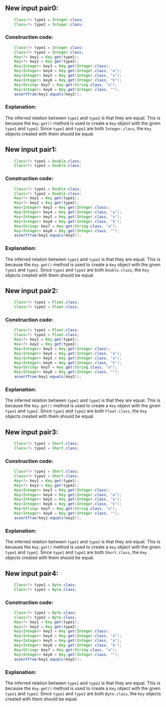 ## New input pair0:
```java
    Class<?> type1 = Integer.class;
    Class<?> type2 = Integer.class;
```

### Construction code:
```java
    Class<?> type1 = Integer.class;
    Class<?> type2 = Integer.class;
    Key<?> key1 = Key.get(type1);
    Key<?> key2 = Key.get(type2);
    Key<Integer> key3 = Key.get(Integer.class);
    Key<Integer> key4 = Key.get(Integer.class, "a");
    Key<Integer> key5 = Key.get(Integer.class, "a");
    Key<Integer> key6 = Key.get(Integer.class, "b");
    Key<String> key7 = Key.get(String.class, "a");
    Key<Integer> key8 = Key.get(Integer.class, "");
    assertTrue(key1.equals(key2));
```

### Explanation:
The inferred relation between `type1` and `type2` is that they are equal. This is because the `Key.get()` method is used to create a `Key` object with the given `type1` and `type2`. Since `type1` and `type2` are both `Integer.class`, the `Key` objects created with them should be equal.

## New input pair1:
```java
    Class<?> type1 = Double.class;
    Class<?> type2 = Double.class;
```

### Construction code:
```java
    Class<?> type1 = Double.class;
    Class<?> type2 = Double.class;
    Key<?> key1 = Key.get(type1);
    Key<?> key2 = Key.get(type2);
    Key<Integer> key3 = Key.get(Integer.class);
    Key<Integer> key4 = Key.get(Integer.class, "a");
    Key<Integer> key5 = Key.get(Integer.class, "a");
    Key<Integer> key6 = Key.get(Integer.class, "b");
    Key<String> key7 = Key.get(String.class, "a");
    Key<Integer> key8 = Key.get(Integer.class, "");
    assertTrue(key1.equals(key2));
```

### Explanation:
The inferred relation between `type1` and `type2` is that they are equal. This is because the `Key.get()` method is used to create a `Key` object with the given `type1` and `type2`. Since `type1` and `type2` are both `Double.class`, the `Key` objects created with them should be equal.

## New input pair2:
```java
    Class<?> type1 = Float.class;
    Class<?> type2 = Float.class;
```

### Construction code:
```java
    Class<?> type1 = Float.class;
    Class<?> type2 = Float.class;
    Key<?> key1 = Key.get(type1);
    Key<?> key2 = Key.get(type2);
    Key<Integer> key3 = Key.get(Integer.class);
    Key<Integer> key4 = Key.get(Integer.class, "a");
    Key<Integer> key5 = Key.get(Integer.class, "a");
    Key<Integer> key6 = Key.get(Integer.class, "b");
    Key<String> key7 = Key.get(String.class, "a");
    Key<Integer> key8 = Key.get(Integer.class, "");
    assertTrue(key1.equals(key2));
```

### Explanation:
The inferred relation between `type1` and `type2` is that they are equal. This is because the `Key.get()` method is used to create a `Key` object with the given `type1` and `type2`. Since `type1` and `type2` are both `Float.class`, the `Key` objects created with them should be equal.

## New input pair3:
```java
    Class<?> type1 = Short.class;
    Class<?> type2 = Short.class;
```

### Construction code:
```java
    Class<?> type1 = Short.class;
    Class<?> type2 = Short.class;
    Key<?> key1 = Key.get(type1);
    Key<?> key2 = Key.get(type2);
    Key<Integer> key3 = Key.get(Integer.class);
    Key<Integer> key4 = Key.get(Integer.class, "a");
    Key<Integer> key5 = Key.get(Integer.class, "a");
    Key<Integer> key6 = Key.get(Integer.class, "b");
    Key<String> key7 = Key.get(String.class, "a");
    Key<Integer> key8 = Key.get(Integer.class, "");
    assertTrue(key1.equals(key2));
```

### Explanation:
The inferred relation between `type1` and `type2` is that they are equal. This is because the `Key.get()` method is used to create a `Key` object with the given `type1` and `type2`. Since `type1` and `type2` are both `Short.class`, the `Key` objects created with them should be equal.

## New input pair4:
```java
    Class<?> type1 = Byte.class;
    Class<?> type2 = Byte.class;
```

### Construction code:
```java
    Class<?> type1 = Byte.class;
    Class<?> type2 = Byte.class;
    Key<?> key1 = Key.get(type1);
    Key<?> key2 = Key.get(type2);
    Key<Integer> key3 = Key.get(Integer.class);
    Key<Integer> key4 = Key.get(Integer.class, "a");
    Key<Integer> key5 = Key.get(Integer.class, "a");
    Key<Integer> key6 = Key.get(Integer.class, "b");
    Key<String> key7 = Key.get(String.class, "a");
    Key<Integer> key8 = Key.get(Integer.class, "");
    assertTrue(key1.equals(key2));
```

### Explanation:
The inferred relation between `type1` and `type2` is that they are equal. This is because the `Key.get()` method is used to create a `Key` object with the given `type1` and `type2`. Since `type1` and `type2` are both `Byte.class`, the `Key` objects created with them should be equal.
